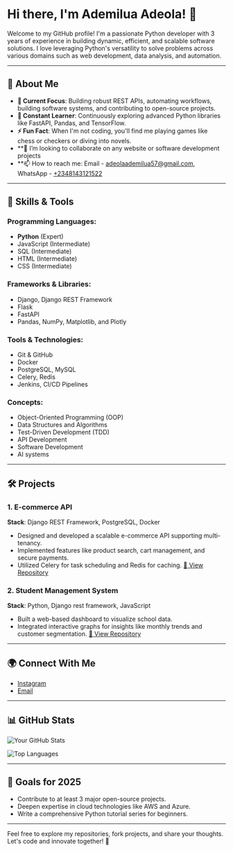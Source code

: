 
# Hi there, I'm Ademilua Adeola! 👋

Welcome to my GitHub profile! I'm a passionate Python developer with 3 years of experience in building dynamic, efficient, and scalable software solutions. I love leveraging Python's versatility to solve problems across various domains such as web development, data analysis, and automation.

---

## 🚀 About Me

- **🔭 Current Focus**: Building robust REST APIs, automating workflows, building software systems, and contributing to open-source projects.
- **🌱 Constant Learner**: Continuously exploring advanced Python libraries like FastAPI, Pandas, and TensorFlow.
- **⚡ Fun Fact**: When I'm not coding, you'll find me playing games like chess or checkers or diving into novels.
- **👯 I’m looking to collaborate on any website or software development projects
- **📫 How to reach me: Email - adeolaademilua57@gmail.com, WhatsApp - <a href = 'https://wa.link/7nl42u'>+2348143121522</a>
---

## 💼 Skills & Tools

### Programming Languages:
- **Python** (Expert)
- JavaScript (Intermediate)
- SQL (Intermediate)
- HTML (Intermediate)
- CSS (Intermediate)

### Frameworks & Libraries:
- Django, Django REST Framework
- Flask
- FastAPI
- Pandas, NumPy, Matplotlib, and Plotly

### Tools & Technologies:
- Git & GitHub
- Docker
- PostgreSQL, MySQL
- Celery, Redis
- Jenkins, CI/CD Pipelines

### Concepts:
- Object-Oriented Programming (OOP)
- Data Structures and Algorithms
- Test-Driven Development (TDD)
- API Development
- Software Development
- AI systems

---

## 🛠️ Projects

### 1. **E-commerce API**
**Stack**: Django REST Framework, PostgreSQL, Docker
- Designed and developed a scalable e-commerce API supporting multi-tenancy.
- Implemented features like product search, cart management, and secure payments.
- Utilized Celery for task scheduling and Redis for caching.
[🔗 View Repository](https://github.com/AdemiluaAdeola/django_ecommerce_api)

### 2. **Student Management System**
**Stack**: Python, Django rest framework, JavaScript
- Built a web-based dashboard to visualize school data.
- Integrated interactive graphs for insights like monthly trends and customer segmentation.
[🔗 View Repository](https://github.com/AdemiluaAdeola/school-management-system)


---

## 🌍 Connect With Me

- [Instagram](https://www.instagram.com/ademi_tobi/)
- [Email](mailto:adeolaademilua57@gmail.com)

---

## 📊 GitHub Stats

![Your GitHub Stats](https://github-readme-stats.vercel.app/api?username=yourusername&show_icons=true&theme=radical)

![Top Languages](https://github-readme-stats.vercel.app/api/top-langs/?username=yourusername&layout=compact&theme=radical)

---

## 🎯 Goals for 2025

- Contribute to at least 3 major open-source projects.
- Deepen expertise in cloud technologies like AWS and Azure.
- Write a comprehensive Python tutorial series for beginners.

---

Feel free to explore my repositories, fork projects, and share your thoughts. Let's code and innovate together! 🚀
